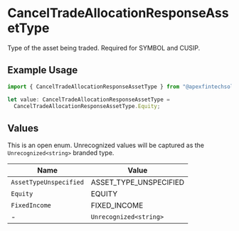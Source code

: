 # CancelTradeAllocationResponseAssetType

Type of the asset being traded. Required for SYMBOL and CUSIP.

## Example Usage

```typescript
import { CancelTradeAllocationResponseAssetType } from "@apexfintechsolutions/ascend-sdk/models/components";

let value: CancelTradeAllocationResponseAssetType =
  CancelTradeAllocationResponseAssetType.Equity;
```

## Values

This is an open enum. Unrecognized values will be captured as the `Unrecognized<string>` branded type.

| Name                   | Value                  |
| ---------------------- | ---------------------- |
| `AssetTypeUnspecified` | ASSET_TYPE_UNSPECIFIED |
| `Equity`               | EQUITY                 |
| `FixedIncome`          | FIXED_INCOME           |
| -                      | `Unrecognized<string>` |